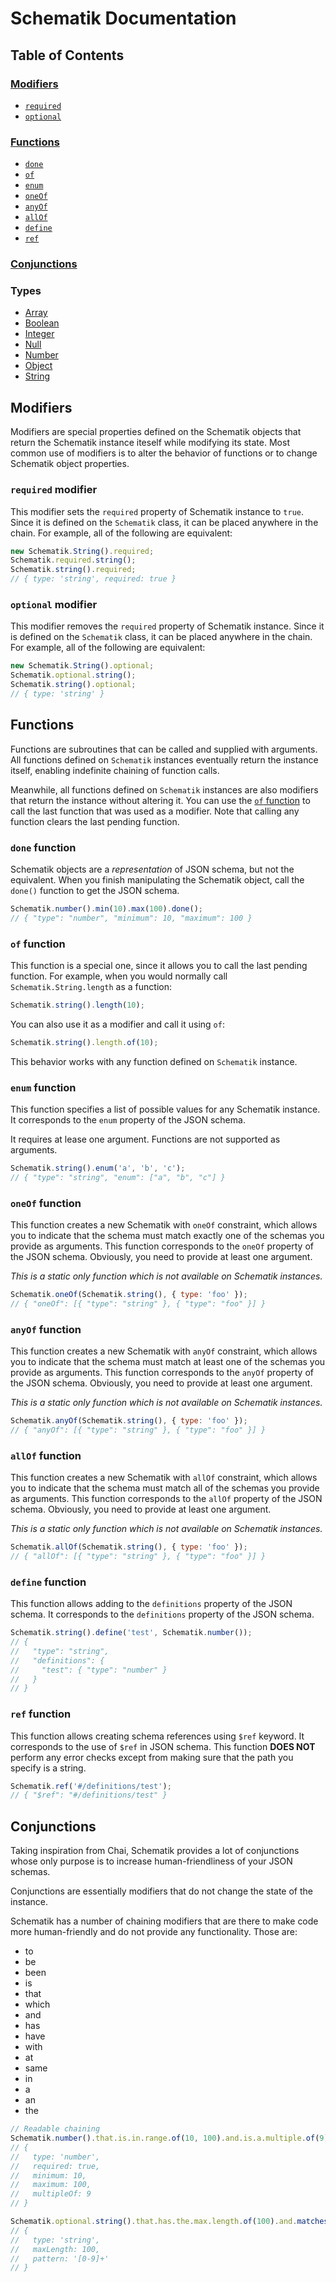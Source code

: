 # Schematik Documentation

## Table of Contents

### [Modifiers](#mod_summary)
 - [`required`](#mod_required)
 - [`optional`](#mod_optional)

### [Functions](#func_summary)
 - [`done`](#func_done)
 - [`of`](#func_of)
 - [`enum`](#func_enum)
 - [`oneOf`](#func_oneOf)
 - [`anyOf`](#func_anyOf)
 - [`allOf`](#func_allOf)
 - [`define`](#func_define)
 - [`ref`](#func_ref)

### [Conjunctions](#conj_summary)

### Types
 - [Array](array.md)
 - [Boolean](boolean.md)
 - [Integer](integer.md)
 - [Null](null.md)
 - [Number](number.md)
 - [Object](object.md)
 - [String](string.md)


## <a id="mod_summary"></a> Modifiers
Modifiers are special properties defined on the Schematik objects that return
the Schematik instance iteself while modifying its state. Most common use of
modifiers is to alter the behavior of functions or to change Schematik object
properties.

### <a id="mod_required"></a> `required` modifier
This modifier sets the `required` property of Schematik instance to `true`.
Since it is defined on the `Schematik` class, it can be placed anywhere in the
chain. For example, all of the following are equivalent:

```js
new Schematik.String().required;
Schematik.required.string();
Schematik.string().required;
// { type: 'string', required: true }
```

### <a id="mod_optional"></a> `optional` modifier
This modifier removes the `required` property of Schematik instance.
Since it is defined on the `Schematik` class, it can be placed anywhere in the
chain. For example, all of the following are equivalent:

```js
new Schematik.String().optional;
Schematik.optional.string();
Schematik.string().optional;
// { type: 'string' }
```

## <a id="func_summary"></a> Functions
Functions are subroutines that can be called and supplied with arguments.
All functions defined on `Schematik` instances eventually return the instance
itself, enabling indefinite chaining of function calls.

Meanwhile, all functions defined on `Schematik` instances are also modifiers
that return the instance without altering it. You can use the
[`of` function](#func_of) to call the last function that was used as a modifier.
Note that calling any function clears the last pending function.

### <a id="func_done"></a> `done` function
Schematik objects are a *representation* of JSON schema, but not the equivalent.
When you finish manipulating the Schematik object, call the `done()` function to
get the JSON schema.
```js
Schematik.number().min(10).max(100).done();
// { "type": "number", "minimum": 10, "maximum": 100 }
```

### <a id="func_of"></a> `of` function
This function is a special one, since it allows you to call the last pending
function. For example, when you would normally call `Schematik.String.length`
as a function:
```js
Schematik.string().length(10);
```
You can also use it as a modifier and call it using `of`:
```js
Schematik.string().length.of(10);
```
This behavior works with any function defined on `Schematik` instance.

### <a id="func_enum"></a> `enum` function
This function specifies a list of possible values for any Schematik instance.
It corresponds to the `enum` property of the JSON schema.

It requires at lease one argument. Functions are not supported as arguments.

```js
Schematik.string().enum('a', 'b', 'c');
// { "type": "string", "enum": ["a", "b", "c"] }
```

### <a id="func_oneOf"></a> `oneOf` function
This function creates a new Schematik with `oneOf` constraint, which allows you
to indicate that the schema must match exactly one of the schemas you provide
as arguments. This function corresponds to the `oneOf` property of the JSON
schema. Obviously, you need to provide at least one argument.

*This is a static only function which is not available on Schematik instances.*

```js
Schematik.oneOf(Schematik.string(), { type: 'foo' });
// { "oneOf": [{ "type": "string" }, { "type": "foo" }] }
```

### <a id="func_anyOf"></a> `anyOf` function
This function creates a new Schematik with `anyOf` constraint, which allows you
to indicate that the schema must match at least one of the schemas you provide
as arguments. This function corresponds to the `anyOf` property of the JSON
schema. Obviously, you need to provide at least one argument.

*This is a static only function which is not available on Schematik instances.*

```js
Schematik.anyOf(Schematik.string(), { type: 'foo' });
// { "anyOf": [{ "type": "string" }, { "type": "foo" }] }
```

### <a id="func_allOf"></a> `allOf` function
This function creates a new Schematik with `allOf` constraint, which allows you
to indicate that the schema must match all of the schemas you provide
as arguments. This function corresponds to the `allOf` property of the JSON
schema. Obviously, you need to provide at least one argument.

*This is a static only function which is not available on Schematik instances.*

```js
Schematik.allOf(Schematik.string(), { type: 'foo' });
// { "allOf": [{ "type": "string" }, { "type": "foo" }] }
```

### <a id="func_define"></a> `define` function
This function allows adding to the `definitions` property of the JSON schema.
It corresponds to the `definitions` property of the JSON schema.

```js
Schematik.string().define('test', Schematik.number());
// {
//   "type": "string",
//   "definitions": {
//     "test": { "type": "number" }
//   }
// }
```

### <a id="func_ref"></a> `ref` function
This function allows creating schema references using `$ref` keyword. It
corresponds to the use of `$ref` in JSON schema. This function **DOES NOT**
perform any error checks except from making sure that the path you specify is
a string.

```js
Schematik.ref('#/definitions/test');
// { "$ref": "#/definitions/test" }
```

## <a id="conj_summary"></a> Conjunctions
Taking inspiration from Chai, Schematik provides a lot of conjunctions whose
only purpose is to increase human-friendliness of your JSON schemas.

Conjunctions are essentially modifiers that do not change the state of the
instance.

Schematik has a number of chaining modifiers that are there to make code more
human-friendly and do not provide any functionality. Those are:
 - to
 - be
 - been
 - is
 - that
 - which
 - and
 - has
 - have
 - with
 - at
 - same
 - in
 - a
 - an
 - the

```js
// Readable chaining
Schematik.number().that.is.in.range.of(10, 100).and.is.a.multiple.of(9);
// {
//   type: 'number',
//   required: true,
//   minimum: 10,
//   maximum: 100,
//   multipleOf: 9
// }

Schematik.optional.string().that.has.the.max.length.of(100).and.matches(/[0-9]+/);
// {
//   type: 'string',
//   maxLength: 100,
//   pattern: '[0-9]+'
// }
```
